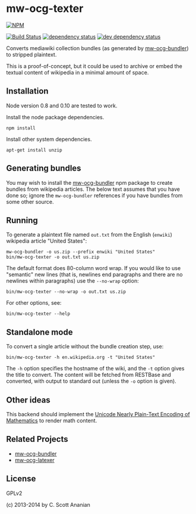 # mw-ocg-texter
[![NPM][NPM1]][NPM2]

[![Build Status][1]][2] [![dependency status][3]][4] [![dev dependency status][5]][6]

Converts mediawiki collection bundles (as generated by [mw-ocg-bundler]) to
stripped plaintext.

This is a proof-of-concept, but it could be used to archive or embed the
textual content of wikipedia in a minimal amount of space.

## Installation

Node version 0.8 and 0.10 are tested to work.

Install the node package dependencies.
```
npm install
```

Install other system dependencies.
```
apt-get install unzip
```

## Generating bundles

You may wish to install the [mw-ocg-bundler] npm package to create bundles
from wikipedia articles.  The below text assumes that you have done
so; ignore the `mw-ocg-bundler` references if you have bundles from
some other source.

## Running

To generate a plaintext file named `out.txt` from the English
(`enwiki`) wikipedia article "United States":
```
mw-ocg-bundler -o us.zip --prefix enwiki "United States"
bin/mw-ocg-texter -o out.txt us.zip
```

The default format does 80-column word wrap.  If you would like to
use "semantic" new lines (that is, newlines end paragraphs and there
are no newlines within paragraphs) use the `--no-wrap`
option:
```
bin/mw-ocg-texter --no-wrap -o out.txt us.zip
```

For other options, see:
```
bin/mw-ocg-texter --help
```

## Standalone mode
To convert a single article without the bundle creation step, use:
```
bin/mw-ocg-texter -h en.wikipedia.org -t "United States"
```
The `-h` option specifies the hostname of the wiki, and the `-t`
option gives the title to convert.  The content will be fetched
from RESTBase and converted, with output to standard out (unless
the `-o` option is given).

## Other ideas
This backend should implement the [Unicode Nearly Plain-Text Encoding of
Mathematics](http://unicode.org/notes/tn28/UTN28-PlainTextMath-v3.pdf)
to render math content.

## Related Projects

* [mw-ocg-bundler][]
* [mw-ocg-latexer][]

## License

GPLv2

(c) 2013-2014 by C. Scott Ananian

[mw-ocg-bundler]: https://github.com/wikimedia/mediawiki-extensions-Collection-OfflineContentGenerator-bundler
[mw-ocg-latexer]: https://github.com/wikimedia/mediawiki-extensions-Collection-OfflineContentGenerator-latex_renderer

[NPM1]: https://nodei.co/npm/mw-ocg-texter.svg
[NPM2]: https://nodei.co/npm/mw-ocg-texter/

[1]: https://travis-ci.org/cscott/mw-ocg-texter.svg
[2]: https://travis-ci.org/cscott/mw-ocg-texter
[3]: https://david-dm.org/wikimedia/mediawiki-extensions-Collection-OfflineContentGenerator-text_renderer.svg
[4]: https://david-dm.org/wikimedia/mediawiki-extensions-Collection-OfflineContentGenerator-text_renderer
[5]: https://david-dm.org/wikimedia/mediawiki-extensions-Collection-OfflineContentGenerator-text_renderer/dev-status.svg
[6]: https://david-dm.org/wikimedia/mediawiki-extensions-Collection-OfflineContentGenerator-text_renderer#info=devDependencies
